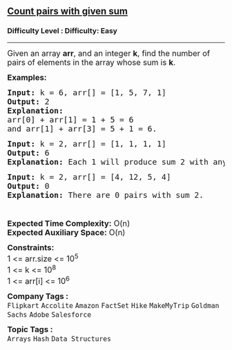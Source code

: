 <h2><a href="https://www.geeksforgeeks.org/problems/count-pairs-with-given-sum5022/1?page=1&category=Hash&sortBy=submissions">Count pairs with given sum</a></h2><h3>Difficulty Level : Difficulty: Easy</h3><hr><div class="problems_problem_content__Xm_eO"><p><span style="font-size: 18px;">Given an array <strong>arr</strong>, and an integer <strong>k</strong>, find the number of pairs of elements in the array whose sum is <strong>k</strong>.</span></p>
<p><span style="font-size: 18px;"><strong>Examples:</strong></span></p>
<pre><span style="font-size: 18px;"><strong>Input: </strong>k = 6, arr[] = [1, 5, 7, 1]
<strong>Output: </strong>2
<strong>Explanation:</strong> 
arr[0] + arr[1] = 1 + 5 = 6 
and arr[1] + arr[3] = 5 + 1 = 6.
</span></pre>
<pre><span style="font-size: 18px;"><strong>Input: </strong>k = 2, arr[] = [1, 1, 1, 1]<br><strong>Output:</strong> 6<br><strong>Explanation:</strong> Each 1 will produce sum 2 with any 1.</span></pre>
<pre><span style="font-size: 18px;"><strong>Input: </strong>k = 2, arr[] = [4, 12, 5, 4]<br><strong>Output:</strong> 0<br><strong>Explanation:</strong> There are 0 pairs with sum 2.</span></pre>
<p>&nbsp;</p>
<p><span style="font-size: 18px;"><strong>Expected Time Complexity:</strong> O(n)<br><strong>Expected Auxiliary Space:</strong> O(n)</span></p>
<p><span style="font-size: 18px;"><strong>Constraints:<br></strong>1 &lt;= arr.size &lt;= 10<sup>5</sup><br>1 &lt;= k &lt;= 10<sup>8</sup><br>1 &lt;= arr[i] &lt;= 10<sup>6</sup></span></p></div><p><span style=font-size:18px><strong>Company Tags : </strong><br><code>Flipkart</code>&nbsp;<code>Accolite</code>&nbsp;<code>Amazon</code>&nbsp;<code>FactSet</code>&nbsp;<code>Hike</code>&nbsp;<code>MakeMyTrip</code>&nbsp;<code>Goldman Sachs</code>&nbsp;<code>Adobe</code>&nbsp;<code>Salesforce</code>&nbsp;<br><p><span style=font-size:18px><strong>Topic Tags : </strong><br><code>Arrays</code>&nbsp;<code>Hash</code>&nbsp;<code>Data Structures</code>&nbsp;